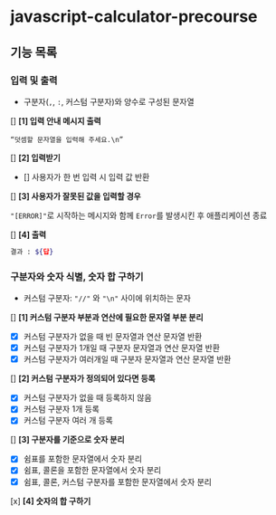 # javascript-calculator-precourse

## 기능 목록

### 입력 및 출력
- 구분자(`,`, `:`, 커스텀 구분자)와 양수로 구성된 문자열

[] **[1] 입력 안내 메시지 출력**

`“덧셈할 문자열을 입력해 주세요.\n”`

[] **[2] 입력받기**
- [] 사용자가 한 번 입력 시 입력 값 반환

[] **[3] 사용자가 잘못된 값을 입력할 경우**

`"[ERROR]"`로 시작하는 메시지와 함께 `Error`를 발생시킨 후 애플리케이션 종료

[] **[4] 출력**

```bash
결과 : ${답}
```

### 구분자와 숫자 식별, 숫자 합 구하기

- 커스텀 구분자: `"//"` 와 `"\n"` 사이에 위치하는 문자

[] **[1] 커스텀 구분자 부분과 연산에 필요한 문자열 부분 분리**
- [x] 커스텀 구분자가 없을 때 빈 문자열과 연산 문자열 반환
- [x] 커스텀 구분자가 1개일 때 구분자 문자열과 연산 문자열 반환
- [x] 커스텀 구분자가 여러개일 때 구분자 문자열과 연산 문자열 반환

[] **[2] 커스텀 구분자가 정의되어 있다면 등록**
- [x] 커스텀 구분자가 없을 때 등록하지 않음
- [x] 커스텀 구분자 1개 등록
- [x] 커스텀 구분자 여러 개 등록

[] **[3] 구분자를 기준으로 숫자 분리**
- [x] 쉼표를 포함한 문자열에서 숫자 분리
- [x] 쉼표, 콜론을 포함한 문자열에서 숫자 분리
- [x] 쉼표, 콜론, 커스텀 구분자를 포함한 문자열에서 숫자 분리

[x] **[4] 숫자의 합 구하기**
